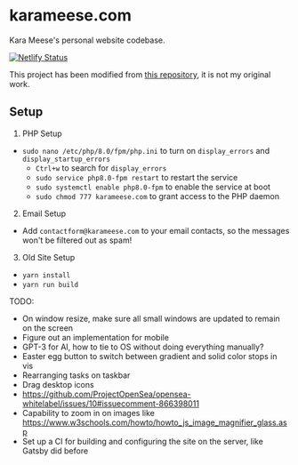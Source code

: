 # karameese.com
Kara Meese's personal website codebase.

[![Netlify Status](https://api.netlify.com/api/v1/badges/dcf3bef2-ca38-415e-8bee-bf8f873a8168/deploy-status)](https://app.netlify.com/sites/karameese/deploys)

This project has been modified from [this repository](https://github.com/chetanverma16/react-portfolio-template),
it is not my original work.

## Setup
1. PHP Setup
- `sudo nano /etc/php/8.0/fpm/php.ini` to turn on `display_errors` and `display_startup_errors`
	- `Ctrl+w` to search for `display_errors`
	- `sudo service php8.0-fpm restart` to restart the service
	- `sudo systemctl enable php8.0-fpm` to enable the service at boot
	- `sudo chmod 777 karameese.com` to grant access to the PHP daemon

2. Email Setup
- Add `contactform@karameese.com` to your email contacts, so the messages won't be filtered out as spam!

3. Old Site Setup
- `yarn install`
- `yarn run build`

TODO:
- On window resize, make sure all small windows are updated to remain on the screen
- Figure out an implementation for mobile
- GPT-3 for AI, how to tie to OS without doing everything manually?
- Easter egg button to switch between gradient and solid color stops in vis
- Rearranging tasks on taskbar
- Drag desktop icons
- https://github.com/ProjectOpenSea/opensea-whitelabel/issues/10#issuecomment-866398011
- Capability to zoom in on images like https://www.w3schools.com/howto/howto_js_image_magnifier_glass.asp
- Set up a CI for building and configuring the site on the server, like Gatsby did before